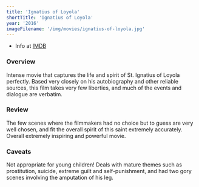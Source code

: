 ```yaml
---
title: 'Ignatius of Loyola'
shortTitle: 'Ignatius of Loyola'
year: '2016'
imageFilename: '/img/movies/ignatius-of-loyola.jpg'
---
```


* Info at [IMDB](https://www.imdb.com/title/tt5040624/)

### Overview

Intense movie that captures the life and spirit of St. Ignatius of Loyola perfectly. Based very closely on his autobiography and other reliable sources, this film takes very few liberties, and much of the events and dialogue are verbatim.

### Review

The few scenes where the filmmakers had no choice but to guess are very well chosen, and fit the overall spirit of this saint extremely accurately. Overall extremely inspiring and powerful movie.

### Caveats

Not appropriate for young children! Deals with mature themes such as prostitution, suicide, extreme guilt and self-punishment, and had two gory scenes involving the amputation of his leg.
